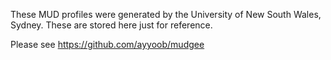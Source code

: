 These MUD profiles were generated by the University of New South Wales, Sydney. These are stored here just for reference. 

Please see https://github.com/ayyoob/mudgee

